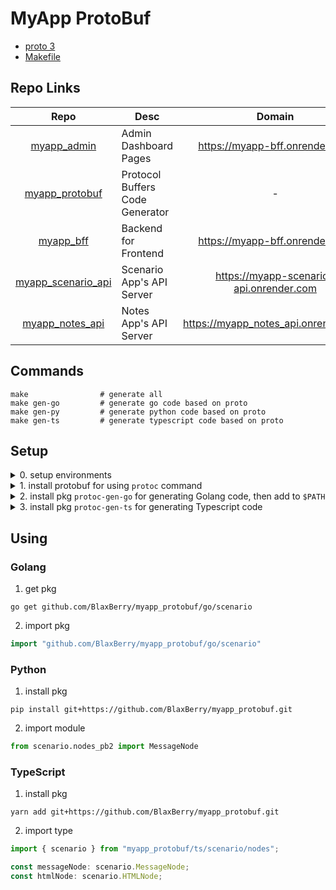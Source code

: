 # MyApp ProtoBuf

- [proto 3](https://protobuf.dev/programming-guides/proto3/)
- [Makefile]()

## Repo Links

|                                 Repo                                  | Desc                            |                 Domain                  | Port |
| :-------------------------------------------------------------------: | ------------------------------- | :-------------------------------------: | :--: |
|        [myapp_admin](https://github.com/BlaxBerry/myapp_admin)        | Admin Dashboard Pages           |     https://myapp-bff.onrender.com      | 3000 |
|     [myapp_protobuf](https://github.com/BlaxBerry/myapp_protobuf)     | Protocol Buffers Code Generator |                    -                    |  -   |
|          [myapp_bff](https://github.com/BlaxBerry/myapp_bff)          | Backend for Frontend            |     https://myapp-bff.onrender.com      | 8080 |
| [myapp_scenario_api](https://github.com/BlaxBerry/myapp_scenario_api) | Scenario App's API Server       | https://myapp-scenario-api.onrender.com | 8000 |
|    [myapp_notes_api](https://github.com/BlaxBerry/myapp_notes_api)    | Notes App's API Server          |  https://myapp_notes_api.onrender.com   | 8400 |

## Commands

```shell
make                # generate all
make gen-go         # generate go code based on proto
make gen-py         # generate python code based on proto
make gen-ts         # generate typescript code based on proto
```

## Setup

<details>
    <summary>
       0. setup environments
    </summary>

- Goalng
- Python
- Node.js

</details>

<details>
    <summary>
        1. install protobuf for using <code>protoc</code> command
    </summary>

```shell
# 1. install protobuf compiler
brew install protobuf

# 2. check version
protoc --version
```

</details>

<details>
    <summary>
        2. install pkg <code>protoc-gen-go</code> for generating Golang code, then add to <code>$PATH</code> 
    </summary>

```shell
# 1. install pkg
go install google.golang.org/protobuf/cmd/protoc-gen-go@latest

# 2. add path
export PATH="$PATH:$(go env GOPATH)/bin" >> ~/.zshrc
source ~/.zshrc

# 3. check pkg's position & version
which protoc-gen-go
protoc-gen-go --version
```

</details>

<details>
    <summary>
        3. install pkg <code>protoc-gen-ts</code> for generating Typescript code
    </summary>

```shell
npm install
```

</details>

## Using

### Golang

1. get pkg

```shell
go get github.com/BlaxBerry/myapp_protobuf/go/scenario
```

2. import pkg

```go
import "github.com/BlaxBerry/myapp_protobuf/go/scenario"
```

### Python

1. install pkg

```shell
pip install git+https://github.com/BlaxBerry/myapp_protobuf.git
```

2. import module

```py
from scenario.nodes_pb2 import MessageNode
```

### TypeScript

1. install pkg

```shell
yarn add git+https://github.com/BlaxBerry/myapp_protobuf.git
```

2. import type

```ts
import { scenario } from "myapp_protobuf/ts/scenario/nodes";

const messageNode: scenario.MessageNode;
const htmlNode: scenario.HTMLNode;
```
